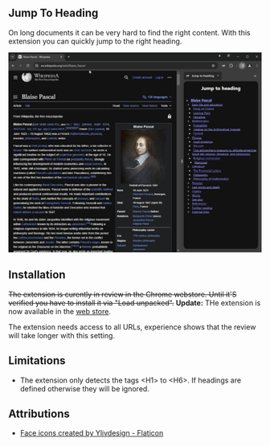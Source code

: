 ## Jump To Heading

On long documents it can be very hard to find the right content. With this extension you can quickly jump to the right heading.

![Screenshot](images/screenshot-1.jpg)

## Installation

~~The extension is curently in review in the Chrome webstore. Until it'S verified you have to install it via "Load unpacked".~~
**Update:** THe extension is now available in the [web store](https://chromewebstore.google.com/detail/jump-to-heading/hiphkchcchlgbmlfojbibmgmmjnbclnh).

The extension needs access to all URLs, experience shows that the review will take longer with this setting.

## Limitations

- The extension only detects the tags \<H1> to \<H6>. If headings are defined otherwise they will be ignored.

## Attributions

- [Face icons created by Ylivdesign - Flaticon](https://www.flaticon.com/free-icons/face)

